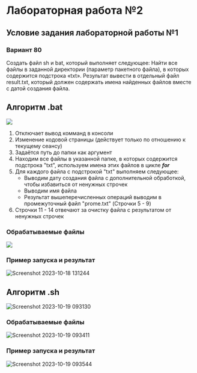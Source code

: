 # Лабораторная работа №2
##  Условие задания лабораторной работы №1
### Вариант 80
Создать файл sh и bat, который выполняет следующее: 
Найти все файлы в заданной директории (параметр пакетного файла), в которых содержится подстрока «txt». Результат вывести в отдельный файл result.txt, который должен содержать имена найденных файлов вместе с датой создания файла.
## Алгоритм .bat
![](https://github.com/iis-32170x/RPIIS/assets/144227421/24c6b8eb-1dc5-404c-996d-aab6ae8c59be)
1. Отключает вывод комманд в консоли
2. Изменение кодовой страницы (действует только по отношению к текущему сеансу)
3. Задаётся путь до папки как аргумент
4. Находим все файлы в указанной папке, в которых содержится подстрока "txt", используем имена этих файлов в цикле ***for***
5. Для каждого файла с подстрокой "txt" выполняем следующее:
   - Выводим дату создания файла с дополнительной обработкой, чтобы избавиться от ненужных строчек
   - Выводим имя файла
   - Результат вышеперечисленных операций выводим в промежуточный файл "prome.txt" (Строчки 5 - 9)
6. Строчки 11 - 14 отвечают за очистку файла с результатом от ненужных строчек
### Обрабатываемые файлы
![](https://github.com/iis-32170x/RPIIS/assets/144227421/ec9fb7c8-85d9-4ebc-93cc-d7c469ba0f8e)
### Пример запуска и результат
![Screenshot 2023-10-18 131244](https://github.com/iis-32170x/RPIIS/assets/144227421/b696d510-deea-4e75-a87d-7d809ff6c09e)
## Алгоритм .sh
![Screenshot 2023-10-19 093130](https://github.com/iis-32170x/RPIIS/assets/144227421/7410fb4f-21db-422c-a6ab-7c514f3465cd)
### Обрабатываемые файлы
![Screenshot 2023-10-19 093411](https://github.com/iis-32170x/RPIIS/assets/144227421/76f987d6-c879-4cb2-b9a5-3238d17b4e5c)
### Пример запуска и результат
![Screenshot 2023-10-19 093544](https://github.com/iis-32170x/RPIIS/assets/144227421/3a84b38c-83fd-4ba5-8b9c-89f4ee9ee3d2)



